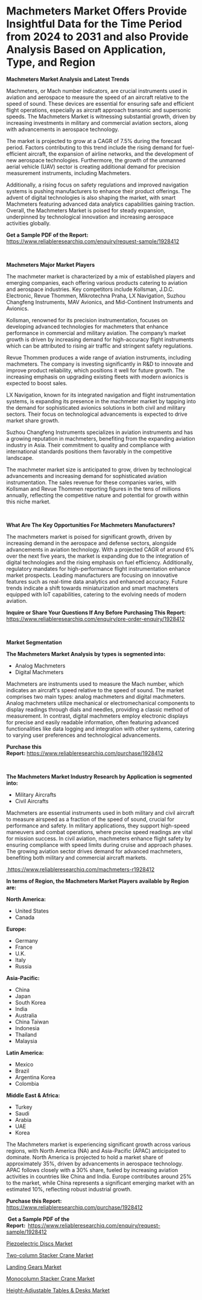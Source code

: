 <p><h1>Machmeters Market Offers Provide Insightful Data for the Time Period from 2024 to 2031 and also Provide Analysis Based on Application, Type, and Region</h1></p><p><strong>Machmeters Market Analysis and Latest Trends</strong></p>
<p><p>Machmeters, or Mach number indicators, are crucial instruments used in aviation and aerospace to measure the speed of an aircraft relative to the speed of sound. These devices are essential for ensuring safe and efficient flight operations, especially as aircraft approach transonic and supersonic speeds. The Machmeters Market is witnessing substantial growth, driven by increasing investments in military and commercial aviation sectors, along with advancements in aerospace technology.</p><p>The market is projected to grow at a CAGR of 7.5% during the forecast period. Factors contributing to this trend include the rising demand for fuel-efficient aircraft, the expansion of airline networks, and the development of new aerospace technologies. Furthermore, the growth of the unmanned aerial vehicle (UAV) sector is creating additional demand for precision measurement instruments, including Machmeters.</p><p>Additionally, a rising focus on safety regulations and improved navigation systems is pushing manufacturers to enhance their product offerings. The advent of digital technologies is also shaping the market, with smart Machmeters featuring advanced data analytics capabilities gaining traction. Overall, the Machmeters Market is poised for steady expansion, underpinned by technological innovation and increasing aerospace activities globally.</p></p>
<p><strong>Get a Sample PDF of the Report:&nbsp;</strong> <a href="https://www.reliableresearchiq.com/enquiry/request-sample/1928412?utm_campaign=1094&utm_medium=2&utm_source=Github&utm_content=ia&utm_term=25102024&utm_id=machmeters">https://www.reliableresearchiq.com/enquiry/request-sample/1928412</a></p>
<p>&nbsp;</p>
<p><strong>Machmeters Major Market Players</strong></p>
<p><p>The machmeter market is characterized by a mix of established players and emerging companies, each offering various products catering to aviation and aerospace industries. Key competitors include Kollsman, J.D.C. Electronic, Revue Thommen, Mikrotechna Praha, LX Navigation, Suzhou Changfeng Instruments, MAV Avionics, and Mid-Continent Instruments and Avionics.</p><p>Kollsman, renowned for its precision instrumentation, focuses on developing advanced technologies for machmeters that enhance performance in commercial and military aviation. The company’s market growth is driven by increasing demand for high-accuracy flight instruments which can be attributed to rising air traffic and stringent safety regulations.</p><p>Revue Thommen produces a wide range of aviation instruments, including machmeters. The company is investing significantly in R&D to innovate and improve product reliability, which positions it well for future growth. The increasing emphasis on upgrading existing fleets with modern avionics is expected to boost sales.</p><p>LX Navigation, known for its integrated navigation and flight instrumentation systems, is expanding its presence in the machmeter market by tapping into the demand for sophisticated avionics solutions in both civil and military sectors. Their focus on technological advancements is expected to drive market share growth.</p><p>Suzhou Changfeng Instruments specializes in aviation instruments and has a growing reputation in machmeters, benefiting from the expanding aviation industry in Asia. Their commitment to quality and compliance with international standards positions them favorably in the competitive landscape.</p><p>The machmeter market size is anticipated to grow, driven by technological advancements and increasing demand for sophisticated aviation instrumentation. The sales revenue for these companies varies, with Kollsman and Revue Thommen reporting figures in the tens of millions annually, reflecting the competitive nature and potential for growth within this niche market.</p></p>
<p>&nbsp;</p>
<p><strong>What Are The Key Opportunities For Machmeters Manufacturers?</strong></p>
<p><p>The machmeters market is poised for significant growth, driven by increasing demand in the aerospace and defense sectors, alongside advancements in aviation technology. With a projected CAGR of around 6% over the next five years, the market is expanding due to the integration of digital technologies and the rising emphasis on fuel efficiency. Additionally, regulatory mandates for high-performance flight instrumentation enhance market prospects. Leading manufacturers are focusing on innovative features such as real-time data analytics and enhanced accuracy. Future trends indicate a shift towards miniaturization and smart machmeters equipped with IoT capabilities, catering to the evolving needs of modern aviation.</p></p>
<p><strong>Inquire or Share Your Questions If Any Before Purchasing This Report:</strong> <a href="https://www.reliableresearchiq.com/enquiry/pre-order-enquiry/1928412?utm_campaign=1094&utm_medium=2&utm_source=Github&utm_content=ia&utm_term=25102024&utm_id=machmeters">https://www.reliableresearchiq.com/enquiry/pre-order-enquiry/1928412</a></p>
<p>&nbsp;</p>
<p><strong>Market Segmentation</strong></p>
<p><strong>The Machmeters Market Analysis by types is segmented into:</strong></p>
<p><ul><li>Analog Machmeters</li><li>Digital Machmeters</li></ul></p>
<p><p>Machmeters are instruments used to measure the Mach number, which indicates an aircraft's speed relative to the speed of sound. The market comprises two main types: analog machmeters and digital machmeters. Analog machmeters utilize mechanical or electromechanical components to display readings through dials and needles, providing a classic method of measurement. In contrast, digital machmeters employ electronic displays for precise and easily readable information, often featuring advanced functionalities like data logging and integration with other systems, catering to varying user preferences and technological advancements.</p></p>
<p><strong>Purchase this Report:&nbsp;</strong><a href="https://www.reliableresearchiq.com/purchase/1928412?utm_campaign=1094&utm_medium=2&utm_source=Github&utm_content=ia&utm_term=25102024&utm_id=machmeters">https://www.reliableresearchiq.com/purchase/1928412</a></p>
<p>&nbsp;</p>
<p><strong>The Machmeters Market Industry Research by Application is segmented into:</strong></p>
<p><ul><li>Military Aircrafts</li><li>Civil Aircrafts</li></ul></p>
<p><p>Machmeters are essential instruments used in both military and civil aircraft to measure airspeed as a fraction of the speed of sound, crucial for performance and safety. In military applications, they support high-speed maneuvers and combat operations, where precise speed readings are vital for mission success. In civil aviation, machmeters enhance flight safety by ensuring compliance with speed limits during cruise and approach phases. The growing aviation sector drives demand for advanced machmeters, benefiting both military and commercial aircraft markets.</p></p>
<p><a href="https://www.reliableresearchiq.com/machmeters-r1928412?utm_campaign=1094&utm_medium=2&utm_source=Github&utm_content=ia&utm_term=25102024&utm_id=machmeters">&nbsp;https://www.reliableresearchiq.com/machmeters-r1928412</a></p>
<p><strong>In terms of Region, the Machmeters Market Players available by Region are:</strong></p>
<p>
    <p> <strong> North America: </strong>
        <ul>
            <li>United States</li>
            <li>Canada</li>
        </ul>
        </p> 
    <p> <strong> Europe: </strong>
        <ul>
            <li>Germany</li>
            <li>France</li>
            <li>U.K.</li>
            <li>Italy</li>
            <li>Russia</li>
        </ul>
        </p> 
    <p> <strong> Asia-Pacific: </strong>
        <ul>
            <li>China</li>
            <li>Japan</li>
            <li>South Korea</li>
            <li>India</li>
            <li>Australia</li>
            <li>China Taiwan</li>
            <li>Indonesia</li>
            <li>Thailand</li>
            <li>Malaysia</li>
        </ul>
        </p> 
    <p> <strong> Latin America: </strong>
        <ul>
            <li>Mexico</li>
            <li>Brazil</li>
            <li>Argentina Korea</li>
            <li>Colombia</li>
        </ul>
        </p> 
    <p> <strong> Middle East & Africa: </strong>
        <ul>
            <li>Turkey</li>
            <li>Saudi</li>
            <li>Arabia</li>
            <li>UAE</li>
            <li>Korea</li>
        </ul>
    </p>
    </p>
<p><p>The Machmeters market is experiencing significant growth across various regions, with North America (NA) and Asia-Pacific (APAC) anticipated to dominate. North America is projected to hold a market share of approximately 35%, driven by advancements in aerospace technology. APAC follows closely with a 30% share, fueled by increasing aviation activities in countries like China and India. Europe contributes around 25% to the market, while China represents a significant emerging market with an estimated 10%, reflecting robust industrial growth.</p></p>
<p><strong>Purchase this Report: </strong><a href="https://www.reliableresearchiq.com/purchase/1928412?utm_campaign=1094&utm_medium=2&utm_source=Github&utm_content=ia&utm_term=25102024&utm_id=machmeters">https://www.reliableresearchiq.com/purchase/1928412</a></p>
<p>&nbsp;<strong>Get a Sample PDF of the Report:&nbsp;&nbsp;</strong><a href="https://www.reliableresearchiq.com/enquiry/request-sample/1928412?utm_campaign=1094&utm_medium=2&utm_source=Github&utm_content=ia&utm_term=25102024&utm_id=machmeters">https://www.reliableresearchiq.com/enquiry/request-sample/1928412</a></p>
<p><strong></strong></p>
<p><p><a href="https://issuu.com/reportprime-2/docs/piezoelectric-discs-market-size-203_98c512422082e3?utm_campaign=1094&utm_medium=2&utm_source=Github&utm_content=ia&utm_term=25102024&utm_id=machmeters">Piezoelectric Discs Market</a></p><p><a href="https://www.linkedin.com/pulse/global-two-column-stacker-crane-market-trends-forecasts-strategic-qw1tc?utm_campaign=1094&utm_medium=2&utm_source=Github&utm_content=ia&utm_term=25102024&utm_id=machmeters">Two-column Stacker Crane Market</a></p><p><a href="https://issuu.com/reportprime-2/docs/landing-gears-market-size-2030.pptx_d9377a0ffe6395?utm_campaign=1094&utm_medium=2&utm_source=Github&utm_content=ia&utm_term=25102024&utm_id=machmeters">Landing Gears Market</a></p><p><a href="https://www.linkedin.com/pulse/monocolumn-stacker-crane-market-investigation-industry-evolution-bynwc?utm_campaign=1094&utm_medium=2&utm_source=Github&utm_content=ia&utm_term=25102024&utm_id=machmeters">Monocolumn Stacker Crane Market</a></p><p><a href="https://github.com/quannafeagen6eh/Market-Research-Report-List-1/blob/main/height-adjustable-tables-desks-market.md?utm_campaign=1094&utm_medium=2&utm_source=Github&utm_content=ia&utm_term=25102024&utm_id=machmeters">Height-Adjustable Tables & Desks Market</a></p></p>